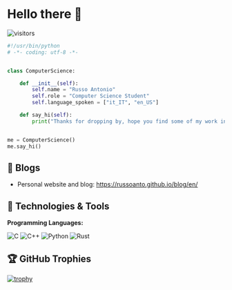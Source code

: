 # Hello there 👋

![visitors](https://visitor-badge.laobi.icu/badge?page_id=russoanto.russoanto)

```python
#!/usr/bin/python
# -*- coding: utf-8 -*-


class ComputerScience:

    def __init__(self):
        self.name = "Russo Antonio"
        self.role = "Computer Science Student"
        self.language_spoken = ["it_IT", "en_US"]

    def say_hi(self):
        print("Thanks for dropping by, hope you find some of my work interesting.")


me = ComputerScience()
me.say_hi()
```

## 📝 Blogs

- Personal website and blog: https://russoanto.github.io/blog/en/

## 🔧 Technologies & Tools

**Programming Languages:**

![C](https://img.shields.io/badge/c-%2300599C.svg?style=flat&logo=c&logoColor=white) 
![C++](https://img.shields.io/badge/c++-%2300599C.svg?style=flat&logo=c%2B%2B&logoColor=white) 
![Python](https://img.shields.io/badge/Code-Python-informational?style=flat&logo=python&logoColor=white&color=6aa6f8)
![Rust](https://img.shields.io/badge/Code-Rust-informational?style=flat&logo=rust&logoColor=white&color=6aa6f8)

<!-- ## &#x1f4c8; GitHub Stats

<a href="https://github.com/Zhenye-Na/Zhenye-Na">
  <img align="center" src="https://github-readme-stats.vercel.app/api/top-langs/?username=russoanto&title_color=6aa6f8&text_color=8a919a&icon_color=6aa6f8&bg_color=22272e" alt="russoantoe's GitHub Stats" />
</a>

<a href="https://github.com/Zhenye-Na/Zhenye-Na">
  <img align="center" src="https://github-readme-stats.vercel.app/api?username=russoanto&show_icons=true&line_height=27&count_private=true&title_color=6aa6f8&text_color=8a919a&icon_color=6aa6f8&bg_color=22272e" alt="Zhenye's GitHub Stats" />
</a> -->

## 🏆 GitHub Trophies

[![trophy](https://github-profile-trophy.vercel.app/?username=russoanto&theme=nord&column=7)](https://github.com/ryo-ma/github-profile-trophy)
